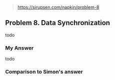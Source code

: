 > https://sirupsen.com/napkin/problem-8

## Problem 8. Data Synchronization

todo

### My Answer

todo

### Comparison to Simon's answer
